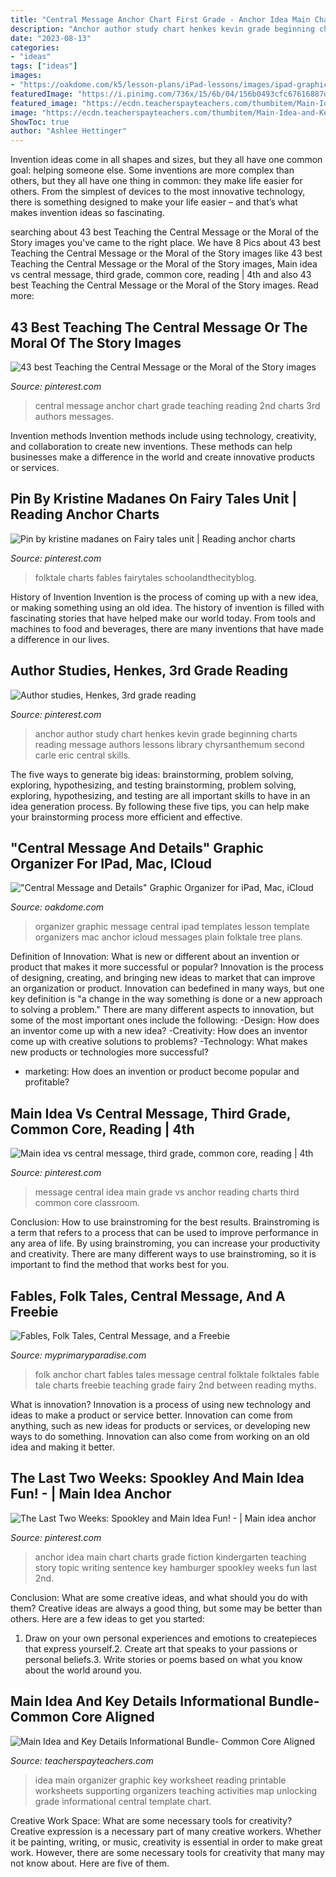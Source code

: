 ```yaml
---
title: "Central Message Anchor Chart First Grade - Anchor Idea Main Chart Charts Grade Fiction Kindergarten Teaching Story Topic Writing Sentence Key Hamburger Spookley Weeks Fun Last 2nd"
description: "Anchor author study chart henkes kevin grade beginning charts reading message authors lessons library chyrsanthemum second carle eric central skills"
date: "2023-08-13"
categories:
- "ideas"
tags: ["ideas"]
images:
- "https://oakdome.com/k5/lesson-plans/iPad-lessons/images/ipad-graphic-organizers/ipad-organizers-plain/ipad-graphic-organizer-central-message-and-details-plain.png"
featuredImage: "https://i.pinimg.com/736x/15/6b/04/156b0493cfc67616887d4a620cc4aa54--classroom-teacher-classroom-resources.jpg?b=t"
featured_image: "https://ecdn.teacherspayteachers.com/thumbitem/Main-Idea-and-Key-Details-Informational-Bundle-Common-Core-Aligned-064143200-1386715973-1500873611/original-1017408-3.jpg"
image: "https://ecdn.teacherspayteachers.com/thumbitem/Main-Idea-and-Key-Details-Informational-Bundle-Common-Core-Aligned-064143200-1386715973-1500873611/original-1017408-3.jpg"
ShowToc: true
author: "Ashlee Hettinger"
---
```



Invention ideas come in all shapes and sizes, but they all have one common goal: helping someone else. Some inventions are more complex than others, but they all have one thing in common: they make life easier for others. From the simplest of devices to the most innovative technology, there is something designed to make your life easier – and that’s what makes invention ideas so fascinating.

	

		
searching about 43 best Teaching the Central Message or the Moral of the Story images you've came to the right place. We have 8 Pics about 43 best Teaching the Central Message or the Moral of the Story images like 43 best Teaching the Central Message or the Moral of the Story images, Main idea vs central message, third grade, common core, reading | 4th and also 43 best Teaching the Central Message or the Moral of the Story images. Read more:
		
    
## 43 Best Teaching The Central Message Or The Moral Of The Story Images

<img loading=lazy src="https://i.pinimg.com/736x/08/4e/27/084e274be673e0c626941feac68d926f--central-message-anchor-chart-central-message-first-grade.jpg" onerror="this.onerror=null;this.src='https://tse2.mm.bing.net/th?id=OIP.RlacZ63sYYq6GMVotSdg2gHaJ3&amp;pid=15.1';" alt="43 best Teaching the Central Message or the Moral of the Story images">

_Source: pinterest.com_

>central message anchor chart grade teaching reading 2nd charts 3rd authors messages. 

	

Invention methods
Invention methods include using technology, creativity, and collaboration to create new inventions. These methods can help businesses make a difference in the world and create innovative products or services.

    
## Pin By Kristine Madanes On Fairy Tales Unit | Reading Anchor Charts

<img loading=lazy src="https://i.pinimg.com/originals/6b/ad/18/6bad1811d83233fbdb85d5f098bb64ad.png" onerror="this.onerror=null;this.src='https://tse1.mm.bing.net/th?id=OIP.MOUZtdZDdbj7eeeMSOtArAHaHP&amp;pid=15.1';" alt="Pin by kristine madanes on Fairy tales unit | Reading anchor charts">

_Source: pinterest.com_

>folktale charts fables fairytales schoolandthecityblog. 

	

History of Invention
Invention is the process of coming up with a new idea, or making something using an old idea. The history of invention is filled with fascinating stories that have helped make our world today. From tools and machines to food and beverages, there are many inventions that have made a difference in our lives.

    
## Author Studies, Henkes, 3rd Grade Reading

<img loading=lazy src="https://i.pinimg.com/736x/b1/49/ec/b149ec4fced340962756219afb5a7f24--authors-message-anchor-chart-author-study-anchor-chart.jpg" onerror="this.onerror=null;this.src='https://tse2.mm.bing.net/th?id=OIP.QLKQ4wkblD_ijwkCPmBLmwHaJ4&amp;pid=15.1';" alt="Author studies, Henkes, 3rd grade reading">

_Source: pinterest.com_

>anchor author study chart henkes kevin grade beginning charts reading message authors lessons library chyrsanthemum second carle eric central skills. 

	

The five ways to generate big ideas: brainstorming, problem solving, exploring, hypothesizing, and testing
brainstorming, problem solving, exploring, hypothesizing, and testing are all important skills to have in an idea generation process. By following these five tips, you can help make your brainstorming process more efficient and effective.

    
## &quot;Central Message And Details&quot; Graphic Organizer For IPad, Mac, ICloud

<img loading=lazy src="https://oakdome.com/k5/lesson-plans/iPad-lessons/images/ipad-graphic-organizers/ipad-organizers-plain/ipad-graphic-organizer-central-message-and-details-plain.png" onerror="this.onerror=null;this.src='https://tse1.mm.bing.net/th?id=OIP.-k1OdIeELfbcLvQ4RaK8nAHaJm&amp;pid=15.1';" alt="&quot;Central Message and Details&quot; Graphic Organizer for iPad, Mac, iCloud">

_Source: oakdome.com_

>organizer graphic message central ipad templates lesson template organizers mac anchor icloud messages plain folktale tree plans. 

	

Definition of Innovation: What is new or different about an invention or product that makes it more successful or popular?
Innovation is the process of designing, creating, and bringing new ideas to market that can improve an organization or product. Innovation can bedefined in many ways, but one key definition is "a change in the way something is done or a new approach to solving a problem." 
There are many different aspects to innovation, but some of the most important ones include the following: 
-Design: How does an inventor come up with a new idea? 
-Creativity: How does an inventor come up with creative solutions to problems? 
-Technology: What makes new products or technologies more successful? 
- marketing: How does an invention or product become popular and profitable?

    
## Main Idea Vs Central Message, Third Grade, Common Core, Reading | 4th

<img loading=lazy src="https://i.pinimg.com/736x/15/6b/04/156b0493cfc67616887d4a620cc4aa54--classroom-teacher-classroom-resources.jpg?b=t" onerror="this.onerror=null;this.src='https://tse3.mm.bing.net/th?id=OIP.mYIJgnOqmS-m8k6_6L5FNQHaJj&amp;pid=15.1';" alt="Main idea vs central message, third grade, common core, reading | 4th">

_Source: pinterest.com_

>message central idea main grade vs anchor reading charts third common core classroom. 

	

Conclusion: How to use brainstroming for the best results.
Brainstroming is a term that refers to a process that can be used to improve performance in any area of life. By using brainstroming, you can increase your productivity and creativity. There are many different ways to use brainstroming, so it is important to find the method that works best for you.

    
## Fables, Folk Tales, Central Message, And A Freebie

<img loading=lazy src="https://www.myprimaryparadise.com/wp-content/uploads/Fable-and-Folk-Tale-Anchor-Chart.png" onerror="this.onerror=null;this.src='https://tse1.mm.bing.net/th?id=OIP.m2hfzKHx5yVsXh6pD17kXgHaI_&amp;pid=15.1';" alt="Fables, Folk Tales, Central Message, and a Freebie">

_Source: myprimaryparadise.com_

>folk anchor chart fables tales message central folktale folktales fable tale charts freebie teaching grade fairy 2nd between reading myths. 

	

What is innovation?
Innovation is a process of using new technology and ideas to make a product or service better. Innovation can come from anything, such as new ideas for products or services, or developing new ways to do something. Innovation can also come from working on an old idea and making it better.

    
## The Last Two Weeks: Spookley And Main Idea Fun! - | Main Idea Anchor

<img loading=lazy src="https://i.pinimg.com/originals/31/88/7b/31887b899aa0b6b355077481b19e029c.png" onerror="this.onerror=null;this.src='https://tse4.mm.bing.net/th?id=OIP.Tx3DuNbG4BPSzKLv37BVRwHaIE&amp;pid=15.1';" alt="The Last Two Weeks: Spookley and Main Idea Fun! - | Main idea anchor">

_Source: pinterest.com_

>anchor idea main chart charts grade fiction kindergarten teaching story topic writing sentence key hamburger spookley weeks fun last 2nd. 

	

Conclusion: What are some creative ideas, and what should you do with them?
Creative ideas are always a good thing, but some may be better than others. Here are a few ideas to get you started: 
1. Draw on your own personal experiences and emotions to createpieces that express yourself.2. Create art that speaks to your passions or personal beliefs.3. Write stories or poems based on what you know about the world around you.
    
## Main Idea And Key Details Informational Bundle- Common Core Aligned

<img loading=lazy src="https://ecdn.teacherspayteachers.com/thumbitem/Main-Idea-and-Key-Details-Informational-Bundle-Common-Core-Aligned-064143200-1386715973-1500873611/original-1017408-3.jpg" onerror="this.onerror=null;this.src='https://tse2.mm.bing.net/th?id=OIP.ypU6lcQadbqSgsOmm6Oq7QAAAA&amp;pid=15.1';" alt="Main Idea and Key Details Informational Bundle- Common Core Aligned">

_Source: teacherspayteachers.com_

>idea main organizer graphic key worksheet reading printable worksheets supporting organizers teaching activities map unlocking grade informational central template chart. 

	

Creative Work Space: What are some necessary tools for creativity?
Creative expression is a necessary part of many creative workers. Whether it be painting, writing, or music, creativity is essential in order to make great work. However, there are some necessary tools for creativity that many may not know about. Here are five of them.

